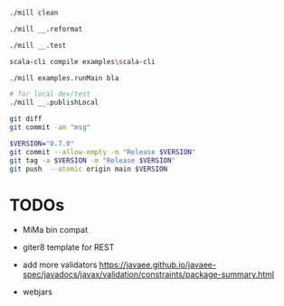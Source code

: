 
```sh

./mill clean

./mill __.reformat

./mill __.test

scala-cli compile examples\scala-cli

./mill examples.runMain bla

# for local dev/test
./mill __.publishLocal

git diff
git commit -am "msg"

$VERSION="0.7.0"
git commit --allow-empty -m "Release $VERSION"
git tag -a $VERSION -m "Release $VERSION"
git push  --atomic origin main $VERSION


```

# TODOs

- MiMa bin compat

- giter8 template for REST
- add more validators https://javaee.github.io/javaee-spec/javadocs/javax/validation/constraints/package-summary.html
- webjars
